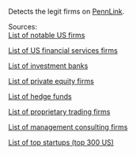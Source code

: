 Detects the legit firms on <a href="http://www.vpul.upenn.edu/careerservices/pennlink_jobseekers.php" target="_blank">PennLink</a>.<br>

Sources:<br>
<a href="http://en.wikipedia.org/wiki/List_of_companies_of_the_United_States" target="_blank">List of notable US firms</a>

<a href="http://en.wikipedia.org/wiki/Category:Financial_services_companies_of_the_United_States" target="_blank">List of US financial services firms</a>

<a href="http://en.wikipedia.org/wiki/List_of_investment_banks" target="_blank">List of investment banks</a>

<a href="http://en.wikipedia.org/wiki/List_of_investment_banks" target="_blank">List of private equity firms</a>

<a href="http://en.wikipedia.org/wiki/List_of_hedge_funds" target="_blank">List of hedge funds</a>

<a href="http://seekingalpha.com/instablog/10942491-proprietary-trading/2482141-proprietary-trading-firms" target="_blank">List of proprietary trading firms</a>

<a href="http://en.wikipedia.org/wiki/List_of_management_consulting_firms" target="_blank">List of management consulting firms</a>

<a href="http://www.startupranking.com/top/united-states" target="_blank">List of top startups (top 300 US)</a>